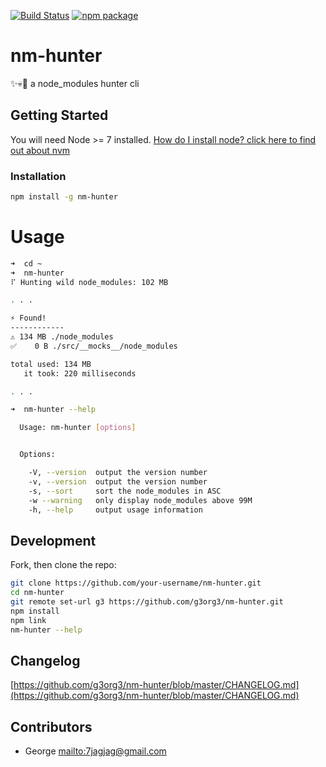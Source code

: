[![Build Status][travis]][travis-url]
[![npm package][npm-image]](npm-url)

# nm-hunter

✨💀👻 a node_modules hunter cli

## Getting Started

You will need Node >= 7 installed. [How do I install node? click here to find out about nvm](https://github.com/creationix/nvm#installation)

### Installation

```sh
npm install -g nm-hunter
```

# Usage

```sh
➜  cd ~
➜  nm-hunter
⠏ Hunting wild node_modules: 102 MB

. . .

⚡️ Found!
------------
⚠️ 134 MB ./node_modules
✅    0 B ./src/__mocks__/node_modules

total used: 134 MB
   it took: 220 milliseconds

. . .

➜  nm-hunter --help

  Usage: nm-hunter [options]


  Options:

    -V, --version  output the version number
    -v, --version  output the version number
    -s, --sort     sort the node_modules in ASC
    -w --warning   only display node_modules above 99M
    -h, --help     output usage information
```

## Development

Fork, then clone the repo:

```sh
git clone https://github.com/your-username/nm-hunter.git
cd nm-hunter
git remote set-url g3 https://github.com/g3org3/nm-hunter.git
npm install
npm link
nm-hunter --help
```

## Changelog

[https://github.com/g3org3/nm-hunter/blob/master/CHANGELOG.md](https://github.com/g3org3/nm-hunter/blob/master/CHANGELOG.md)

## Contributors

* George <mailto:7jagjag@gmail.com>

[travis]: https://travis-ci.org/g3org3/nm-hunter.svg?branch=master
[travis-url]: https://travis-ci.org/g3org3/nm-hunter
[npm-image]: https://img.shields.io/npm/v/nm-hunter.svg?style=flat-square
[npm-url]: https://www.npmjs.org/package/nm-hunter
